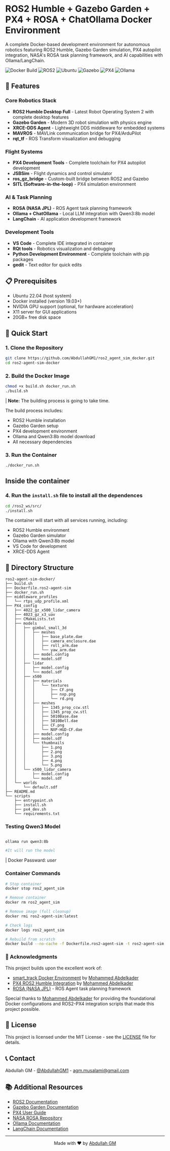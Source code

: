 # ROS2 Humble + Gazebo Garden + PX4 + ROSA + ChatOllama Docker Environment

A complete Docker-based development environment for autonomous robotics featuring ROS2 Humble, Gazebo Garden simulation, PX4 autopilot integration, NASA's ROSA task planning framework, and AI capabilities with Ollama/LangChain.

![Docker Build](https://img.shields.io/badge/docker-%230db7ed.svg?style=for-the-badge&logo=docker&logoColor=white)
![ROS2](https://img.shields.io/badge/ros2-humble-blue.svg?style=for-the-badge&logo=ros&logoColor=white)
![Ubuntu](https://img.shields.io/badge/ubuntu-22.04-orange.svg?style=for-the-badge&logo=ubuntu&logoColor=white)
![Gazebo](https://img.shields.io/badge/gazebo-garden-green.svg?style=for-the-badge&logo=gazebo&logoColor=white)
![PX4](https://img.shields.io/badge/PX4-autopilot-blue.svg?style=for-the-badge&logo=ardupilot&logoColor=white)
![Ollama](https://img.shields.io/badge/Ollama-LLM-purple.svg?style=for-the-badge&logo=ollama&logoColor=white)

## 🚀 Features

### Core Robotics Stack
- **ROS2 Humble Desktop Full** - Latest Robot Operating System 2 with complete desktop features
- **Gazebo Garden** - Modern 3D robot simulation with physics engine
- **XRCE-DDS Agent** - Lightweight DDS middleware for embedded systems
- **MAVROS** - MAVLink communication bridge for PX4/ArduPilot
- **rqt_tf** - ROS Transform visualization and debugging

### Flight Systems
- **PX4 Development Tools** - Complete toolchain for PX4 autopilot development
- **JSBSim** - Flight dynamics and control simulator  
- **ros_gz_bridge** - Custom-built bridge between ROS2 and Gazebo
- **SITL (Software-in-the-loop)** - PX4 simulation environment

### AI & Task Planning
- **ROSA (NASA JPL)** - ROS Agent task planning framework
- **Ollama + ChatOllama** - Local LLM integration with Qwen3:8b model
- **LangChain** - AI application development framework

### Development Tools
- **VS Code** - Complete IDE integrated in container
- **RQt tools** - Robotics visualization and debugging
- **Python Development Environment** - Complete toolchain with pip packages
- **gedit** - Text editor for quick edits

## 📋 Prerequisites

- Ubuntu 22.04 (host system)
- Docker installed (version 19.03+)
- NVIDIA GPU support (optional, for hardware acceleration)
- X11 server for GUI applications
- 20GB+ free disk space

## 🔧 Quick Start

### 1. Clone the Repository
```bash
git clone https://github.com/AbdullahGM1/ros2_agent_sim_docker.git
cd ros2-agent-sim-docker
```

### 2. Build the Docker Image
```bash
chmod +x build.sh docker_run.sh
./build.sh
```

| **Note:** The building process is going to take time.

The build process includes:
- ROS2 Humble installation
- Gazebo Garden setup
- PX4 development environment
- Ollama and Qwen3:8b model download
- All necessary dependencies

### 3. Run the Container
```bash
./docker_run.sh
```

## Inside the container
### 4. Run the `install.sh` file to install all the dependences 
```bash
cd /ros2_ws/src/
./install.sh
```

The container will start with all services running, including:
- ROS2 Humble environment
- Gazebo Garden simulator
- Ollama with Qwen3:8b model
- VS Code for development
- XRCE-DDS Agent

## 📁 Directory Structure

```
ros2-agent-sim-docker/
├── build.sh
├── Dockerfile.ros2-agent-sim
├── docker_run.sh
├── middleware_profiles
│   └── rtps_udp_profile.xml
├── PX4_config
│   ├── 4022_gz_x500_lidar_camera
│   ├── 4023_gz_x3_uav
│   ├── CMakeLists.txt
│   ├── models
│   │   ├── gimbal_small_3d
│   │   │   ├── meshes
│   │   │   │   ├── base_plate.dae
│   │   │   │   ├── camera_enclosure.dae
│   │   │   │   ├── roll_arm.dae
│   │   │   │   └── yaw_arm.dae
│   │   │   ├── model.config
│   │   │   └── model.sdf
│   │   ├── lidar
│   │   │   ├── model.config
│   │   │   └── model.sdf
│   │   ├── x500
│   │   │   ├── materials
│   │   │   │   └── textures
│   │   │   │       ├── CF.png
│   │   │   │       ├── nxp.png
│   │   │   │       └── rd.png
│   │   │   ├── meshes
│   │   │   │   ├── 1345_prop_ccw.stl
│   │   │   │   ├── 1345_prop_cw.stl
│   │   │   │   ├── 5010Base.dae
│   │   │   │   ├── 5010Bell.dae
│   │   │   │   ├── CF.png
│   │   │   │   └── NXP-HGD-CF.dae
│   │   │   ├── model.config
│   │   │   ├── model.sdf
│   │   │   └── thumbnails
│   │   │       ├── 1.png
│   │   │       ├── 2.png
│   │   │       ├── 3.png
│   │   │       ├── 4.png
│   │   │       └── 5.png
│   │   └── x500_lidar_camera
│   │       ├── model.config
│   │       └── model.sdf
│   └── worlds
│       └── default.sdf
├── README.md
└── scripts
    ├── entrypoint.sh
    ├── install.sh
    ├── px4_dev.sh
    └── requirements.txt

```

<!-- ## 🔨 Usage

### Starting the Container
```bash
# Default startup
./docker_run.sh

# Custom container name
./docker_run.sh custom_container_name

# With custom command
./docker_run.sh container_name "command"
```

### Accessing Running Container
```bash
docker exec -it ros2_agent_sim bash
``` -->


### Testing Qwen3 Model
```bash

ollama run qwen3:8b

#It will run the model 
```

| Docker Passward: *user* 

### Container Commands
```bash
# Stop container
docker stop ros2_agent_sim

# Remove container
docker rm ros2_agent_sim

# Remove image (full cleanup)
docker rmi ros2-agent-sim:latest

# Check logs
docker logs ros2_agent_sim

# Rebuild from scratch
docker build --no-cache -f Dockerfile.ros2-agent-sim -t ros2-agent-sim:latest .
```


### 🎉 Acknowledgments

This project builds upon the excellent work of:

- [smart_track Docker Environment](https://github.com/mzahana/smart_track/tree/main/docker) by [Mohammed Abdelkader](https://github.com/mzahana)
- [PX4 ROS2 Humble Integration](https://github.com/mzahana/px4_ros2_humble) by [Mohammed Abdelkader](https://github.com/mzahana)
- [ROSA (NASA JPL)](https://github.com/nasa-jpl/rosa) - ROS Agent task planning framework

Special thanks to [Mohammed Abdelkader](https://github.com/mzahana) for providing the foundational Docker configurations and ROS2-PX4 integration scripts that made this project possible.

## 📝 License

This project is licensed under the MIT License - see the [LICENSE](LICENSE) file for details.

## 📞 Contact

Abdullah GM - [@AbdullahGM1](https://github.com/AbdullahGM1) - agm.musalami@gmail.com


<!-- ## 🚦 Roadmap

- [ ] Add support for additional LLM models (GPT-4, Claude)
- [ ] Integrate QGroundControl for flight planning
- [ ] Add ROS2 navigation stack integration
- [ ] Support for real hardware testing with USB passthrough
- [ ] Add CI/CD pipeline for automated testing
- [ ] Jupyter notebook integration for interactive development
- [ ] Multi-robot simulation support
- [ ] Add camera/sensor simulation packages -->


## 📚 Additional Resources

- [ROS2 Documentation](https://docs.ros.org/en/humble/)
- [Gazebo Garden Documentation](https://gazebosim.org/docs/garden/)
- [PX4 User Guide](https://docs.px4.io/main/en/)
- [NASA ROSA Repository](https://github.com/nasa-jpl/rosa)
- [Ollama Documentation](https://github.com/ollama/ollama)
- [LangChain Documentation](https://python.langchain.com/)


---

<div align="center">
    Made with ❤️ by <a href="https://github.com/AbdullahGM1">Abdullah GM</a>
</div>